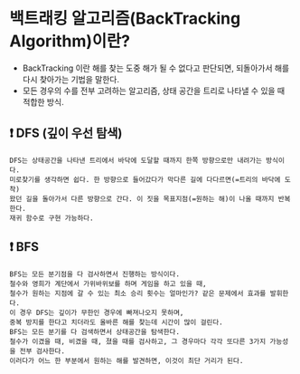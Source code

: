 # 백트래킹 알고리즘(BackTracking Algorithm)이란?
- BackTracking 이란 해를 찾는 도중 해가 될 수 없다고 판단되면, 되돌아가서 해를 다시 찾아가는 기법을 말한다.
- 모든 경우의 수를 전부 고려하는 알고리즘, 상태 공간을 트리로 나타낼 수 있을 때 적합한 방식.
  
## ❗ DFS (깊이 우선 탐색)
```text
DFS는 상태공간을 나타낸 트리에서 바닥에 도달할 때까지 한쪽 방향으로만 내려가는 방식이다. 
미로찾기를 생각하면 쉽다. 한 방향으로 들어갔다가 막다른 길에 다다르면(=트리의 바닥에 도착) 
왔던 길을 돌아가서 다른 방향으로 간다. 이 짓을 목표지점(=원하는 해)이 나올 때까지 반복한다.
재귀 함수로 구현 가능하다.
```


## ❗ BFS
```text
BFS는 모든 분기점을 다 검사하면서 진행하는 방식이다. 
철수와 영희가 계단에서 가위바위보를 하며 게임을 하고 있을 때, 
철수가 원하는 지점에 갈 수 있는 최소 승리 횟수는 얼마인가? 같은 문제에서 효과를 발휘한다. 
이 경우 DFS는 깊이가 무한인 경우에 빠져나오지 못하며, 
중복 방지를 한다고 치더라도 올바른 해를 찾는데 시간이 많이 걸린다. 
BFS는 모든 분기를 다 검색하면서 상태공간을 탐색한다. 
철수가 이겼을 때, 비겼을 때, 졌을 때를 검사하고, 그 경우마다 각각 또다른 3가지 가능성을 전부 검사한다. 
이러다가 어느 한 부분에서 원하는 해를 발견하면, 이것이 최단 거리가 된다.
```

